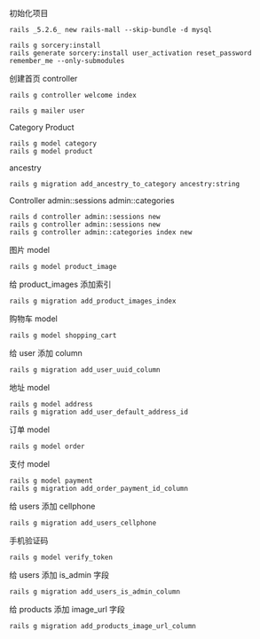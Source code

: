 初始化项目
```
rails _5.2.6_ new rails-mall --skip-bundle -d mysql
```

```
rails g sorcery:install
rails generate sorcery:install user_activation reset_password  remember_me --only-submodules
```

创建首页 controller
```
rails g controller welcome index
```

```
rails g mailer user
```

Category Product
```
rails g model category
rails g model product
```

ancestry
```
rails g migration add_ancestry_to_category ancestry:string
```

Controller admin::sessions admin::categories
```
rails d controller admin::sessions new
rails g controller admin::sessions new
rails g controller admin::categories index new
```

图片 model
```
rails g model product_image
```

给 product_images 添加索引
```
rails g migration add_product_images_index
```

购物车 model
```
rails g model shopping_cart
```

给 user 添加 column
```
rails g migration add_user_uuid_column
```

地址 model
```
rails g model address
rails g migration add_user_default_address_id
```

订单 model
```
rails g model order
```

支付 model
```
rails g model payment
rails g migration add_order_payment_id_column
```

给 users 添加 cellphone
```
rails g migration add_users_cellphone
```

手机验证码
```
rails g model verify_token
```

给 users 添加 is_admin 字段
```
rails g migration add_users_is_admin_column
```

给 products 添加 image_url 字段
```
rails g migration add_products_image_url_column 
```